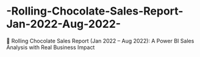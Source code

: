 # -Rolling-Chocolate-Sales-Report-Jan-2022-Aug-2022-
🍫 Rolling Chocolate Sales Report (Jan 2022 – Aug 2022): A Power BI Sales Analysis with Real Business Impact
